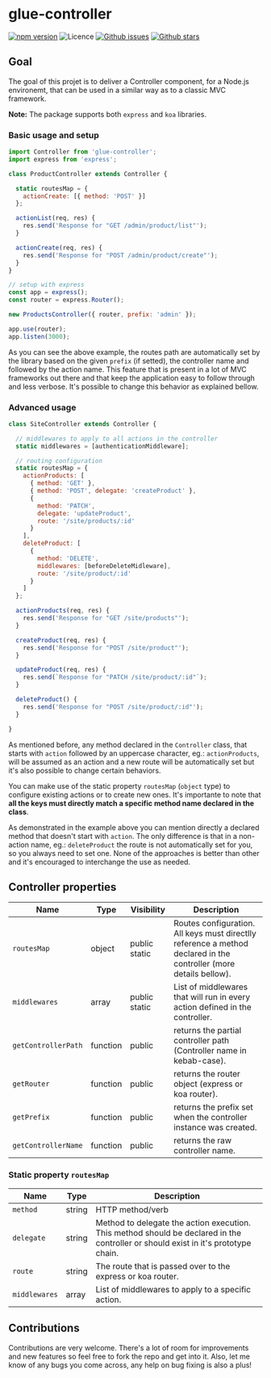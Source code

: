 # glue-controller

[![npm version](https://img.shields.io/npm/v/glue-controller.svg)](https://npm.im/glue-controller) ![Licence](https://img.shields.io/npm/l/glue-controller.svg) [![Github issues](https://img.shields.io/github/issues/danielmeneses/glue-controller.svg)](https://github.com/danielmeneses/glue-controller/issues) [![Github stars](https://img.shields.io/github/stars/danielmeneses/glue-controller.svg)](https://github.com/danielmeneses/glue-controller/stargazers)

## Goal

The goal of this projet is to deliver a Controller component, for a Node.js environemt, that can be used in a similar way as to a classic MVC framework.

**Note:** The package supports both `express` and `koa` libraries.

### Basic usage and setup

```js
import Controller from 'glue-controller';
import express from 'express';

class ProductController extends Controller {

  static routesMap = {
    actionCreate: [{ method: 'POST' }]
  };

  actionList(req, res) {
    res.send('Response for "GET /admin/product/list"');
  }

  actionCreate(req, res) {
    res.send('Response for "POST /admin/product/create"');
  }
}

// setup with express
const app = express();
const router = express.Router();

new ProductsController({ router, prefix: 'admin' });

app.use(router);
app.listen(3000);
```

As you can see the above example, the routes path are automatically set by the library based on the given `prefix` (if setted), the controller name and followed by the action name. This feature that is present in a lot of MVC frameworks out there and that keep the application easy to follow through and less verbose.
It's possible to change this behavior as explained bellow.

### Advanced usage

```js
class SiteController extends Controller {

  // middlewares to apply to all actions in the controller
  static middlewares = [authenticationMiddleware];

  // routing configuration
  static routesMap = {
    actionProducts: [
      { method: 'GET' },
      { method: 'POST', delegate: 'createProduct' },
      {
        method: 'PATCH',
        delegate: 'updateProduct',
        route: '/site/products/:id'
      }
    ],
    deleteProduct: [
      {
        method: 'DELETE',
        middlewares: [beforeDeleteMidleware],
        route: '/site/product/:id'
      }
    ]
  };

  actionProducts(req, res) {
    res.send('Response for "GET /site/products"');
  }

  createProduct(req, res) {
    res.send('Response for "POST /site/product"');
  }

  updateProduct(req, res) {
    res.send(`Response for "PATCH /site/product/:id"`);
  }

  deleteProduct() {
    res.send('Response for "POST /site/product/:id"');
  }

}
```

As mentioned before, any method declared in the `Controller` class, that starts with `action` followed by an uppercase character, eg.: `actionProducts`, will be assumed as an action and a new route will be automatically set but it's also possible to change certain behaviors.

You can make use of the static property `routesMap` (`object` type) to configure existing actions or to create new ones. It's importante to note that **all the keys must directly match a specific method name declared in the class**.

As demonstrated in the example above you can mention directly a declared method that doesn't start with `action`. The only difference is that in a non-action name, eg.: `deleteProduct` the route is not automatically set for you, so you always need to set one. None of the approaches is better than other and it's encouraged to interchange the use as needed.


## Controller properties

| Name              | Type     | Visibility | Description                                                                                                        |
|-------------------|----------|-------------|--------------------------------------------------------------------------------------------------------------------|
| `routesMap`         | object   | public static      | Routes configuration. All keys must directlly reference a method declared in the controller (more details bellow). |
| `middlewares`       | array   | public static      | List of middlewares that will run in every action defined in the controller.                                       |
| `getControllerPath` | function | public      | returns the partial controller path (Controller name in kebab-case).                                               |
| `getRouter`         | function | public      | returns the router object (express or koa router).                                                                 |
| `getPrefix`         | function | public      | returns the prefix set when the controller instance was created.                                                   |
| `getControllerName` | function | public      | returns the raw controller name.                                                                                   |

### Static property `routesMap`

| Name          | Type   | Description                                                                                                     |
|---------------|--------|-----------------------------------------------------------------------------------------------------------------|
| `method`      | string | HTTP method/verb                                                                                                |
| `delegate`    | string | Method to delegate the action execution. This method should be declared in the controller or should exist in it's prototype chain. |
| `route`       | string | The route that is passed over to the express or koa router.                                                     |
| `middlewares` | array  | List of middlewares to apply to a specific action.                                                              |


## Contributions

Contributions are very welcome. There's a lot of room for improvements and new features so feel free to fork the repo and get into it. Also, let me know of any bugs you come across, any help on bug fixing is also a plus!
